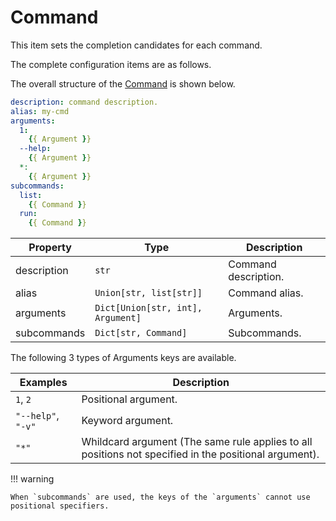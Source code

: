 # Command

This item sets the completion candidates for each command.

The complete configuration items are as follows.

The overall structure of the [Command](#command) is shown below.

```yaml
description: command description.
alias: my-cmd
arguments:
  1:
    {{ Argument }}
  --help:
    {{ Argument }}
  *:
    {{ Argument }}
subcommands:
  list:
    {{ Command }}
  run:
    {{ Command }}
```

| Property    | Type                              | Description          |
| ----------- | --------------------------------- | -------------------- |
| description | `str`                             | Command description. |
| alias       | `Union[str, list[str]]`           | Command alias.       |
| arguments   | `Dict[Union[str, int], Argument]` | Arguments.           |
| subcommands | `Dict[str, Command]`              | Subcommands.         |

The following 3 types of Arguments keys are available.

| Examples           | Description                                                                                           |
| ------------------ | ----------------------------------------------------------------------------------------------------- |
| `1`, `2`           | Positional argument.                                                                                  |
| `"--help"`, `"-v"` | Keyword argument.                                                                                     |
| `"*"`              | Whildcard argument (The same rule applies to all positions not specified in the positional argument). |

!!! warning

    When `subcommands` are used, the keys of the `arguments` cannot use positional specifiers.
